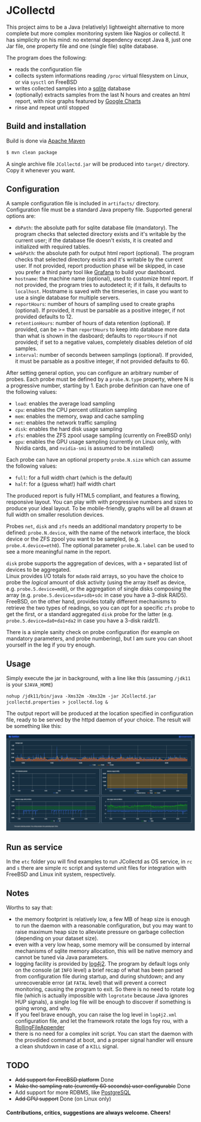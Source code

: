 # JCollectd

This project aims to be a Java (relatively) lightweight alternative to more complete but more complex monitoring system like Nagios or collectd. 
It has simplicity on his mind: no external dependency except Java 8, just one Jar file, one property file and one (single file) sqlite database.

The program does the following:
* reads the configuration file
* collects system informations reading `/proc` virtual filesystem on Linux, or via `sysctl` on FreeBSD
* writes collected samples into a [sqlite](https://www.sqlite.org/) database
* (optionally) extracts samples from the last N hours and creates an html report, with nice graphs featured by [Google Charts](https://developers.google.com/chart/)
* rinse and repeat until stopped

## Build and installation
Build is done via [Apache Maven](https://maven.apache.org/)
```bash
$ mvn clean package
```
A single archive file `JCollectd.jar` will be produced into `target/` directory. Copy it whenever you want.

## Configuration
A sample configuration file is included in `artifacts/` directory. Configuration file must be a standard Java property file. 
Supported general options are:
* `dbPath`: the absolute path for sqlite database file (mandatory). The program checks that selected directory exists and it's writable by the current user; if the database file doesn't exists, it is created and initialized with required tables.
* `webPath`: the absolute path for output html report (optional). The program checks that selected directory exists and it's writable by the current user. If not provided, report production phase wil be skipped, in case you prefer a third party tool like [Grafana](https://grafana.com/) to build your dashboard.
* `hostname`: the machine name (optional), used to customize html report. If not provided, the program tries to autodetect it; if it fails, it defaults to `localhost`. Hostname is saved with the timeseries, in case you want to use a single database for multiple servers.
* `reportHours`: number of hours of sampling used to create graphs (optional). If provided, it must be parsable as a positive integer, if not provided defaults to 12.
* `retentionHours`: number of hours of data retention (optional). If provided, can be >= than `reportHours` to keep into database more data than what is shown in the dasboard; defaults to `reportHours` if not provided; if set to a negative values, completely disables deletion of old samples.
* `interval`: number of seconds between samplings (optional). If provided, it must be parsable as a positive integer, if not provided defaults to 60.

After setting general option, you can configure an arbitrary number of probes. Each probe must be defined by a `probe.N.type` property, where N is a progressive number, starting by 1.
Each probe definition can have one of the following values:
* `load`: enables the average load sampling
* `cpu`: enables the CPU percent utilization sampling
* `mem`: enables the memory, swap and cache sampling
* `net`: enables the network traffic sampling
* `disk`: enables the hard disk usage sampling
* `zfs`: enables the ZFS zpool usage sampling (currently on FreeBSD only)
* `gpu`: enables the GPU usage sampling (currently on Linux only, with Nvidia cards, and `nvidia-smi` is assumed to be installed)

Each probe can have an optional property `probe.N.size` which can assume the following values:
* `full`: for a full width chart (which is the default)
* `half`: for a (guess what!) half width chart

The produced report is fully HTML5 compliant, and features a flowing, responsive layout. You can play with with progressive numbers and sizes to produce your ideal layout. To be mobile-friendly, graphs will be all drawn at full width on smaller resolution devices.

Probes `net`, `disk` and `zfs` needs an additional mandatory property to be defined: `probe.N.device`, with the name of the network interface, the block device or the ZFS zpool you want to be sampled, (e.g. `probe.4.device=eth0`). The optional parameter `probe.N.label` can be used to see a more meaningful name in the report.

`disk` probe supports the aggregation of devices, with a `+` separated list of devices to be aggregated.\
Linux provides I/O totals for `mdadm` raid arrays, so you have the choice to probe the *logical* amount of disk activity (using the array itself as device, e.g. `probe.5.device=md0`), or the aggregation of single disks composing the array (e.g. `probe.5.device=sda+sdb+sdc` in case you have a 3-disk RAID5).\
FreeBSD, on the other hand, provides totally different mechanisms to retrieve the two types of readings, so you can opt for a specific `zfs` probe to get the first, or a standard aggregated `disk` probe for the latter (e.g. `probe.5.device=da0+da1+da2` in case you have a 3-disk raidz1).

There is a simple sanity check on probe configuration (for example on mandatory parameters, and probe numbering), but I am sure you can shoot yourself in the leg if you try enough.

## Usage
Simply execute the jar in background, with a line like this (assuming `/jdk11` is your `$JAVA_HOME`)
```
nohup /jdk11/bin/java -Xms32m -Xmx32m -jar JCollectd.jar jcollectd.properties > jcollectd.log &
```
The output report will be produced at the location specified in configuration file, ready to be served by the httpd daemon of your choice. The result will be something like this:

![report](https://raw.githubusercontent.com/GilGalaad/JCollectd/master/artifacts/JCollectd.png)

## Run as service
In the `etc` folder you will find examples to run JCollectd as OS service, in `rc` and `s` there are simple rc script and systemd unit files for integration with FreeBSD and Linux init system, respectively.

## Notes
Worths to say that:
* the memory footprint is relatively low, a few MB of heap size is enough to run the daemon with a reasonable configuration, but you may want to raise maximum heap size to alleviate pressure on garbage collection (depending on your dataset size).
* even with a very low heap, some memory will be consumed by internal mechanisms of sqlite memory allocation, this will be native memory and cannot be tuned via Java parameters.
* logging facility is provided by [log4j2](https://logging.apache.org/log4j/2.x/). The program by default logs only on the console (at `INFO` level) a brief recap of what has been parsed from configuration file during startup, and during shutdown; and any unrecoverable error (at `FATAL` level) that will prevent a correct monitoring, causing the program to exit. So there is no need to rotate log file (which is actually impossible with `logrotate` because Java ignores HUP signals), a single log file will be enough to discover if something is going wrong, and why. 
* If you feel brave enough, you can raise the log level in `log4j2.xml` configuration file, and let the framework rotate the logs foy rou, with a [RollingFileAppender](https://logging.apache.org/log4j/2.x/manual/appenders.html#RollingFileAppender)
* there is no need for a complex init script. You can start the daemon with the provdided command at boot, and a proper signal handler will ensure a clean shutdown in case of a `KILL` signal.

## TODO
* ~~Add support for FreeBSD platform~~ Done
* ~~Make the sampling rate (currently 60 seconds) user configurable~~ Done
* Add support for more RDBMS, like [PostgreSQL](https://www.postgresql.org/)
* ~~Add GPU support~~ Done (on Linux only)

#### Contributions, critics, suggestions are always welcome. Cheers!

